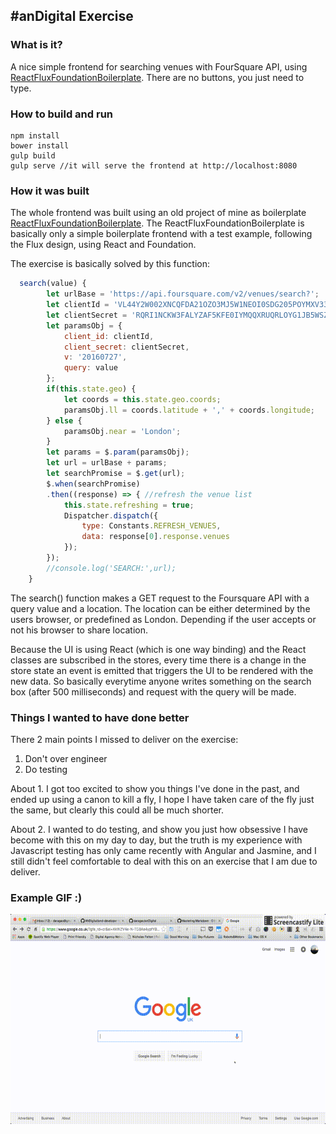 
#anDigital Exercise
---
### What is it?

 A nice simple frontend for searching venues with FourSquare API, using [ReactFluxFoundationBoilerplate](https://github.com/daragao/ReactFluxFoundationBoilerplate).
 There are no buttons, you just need to type.
 
### How to build and run

```
npm install  
bower install
gulp build
gulp serve //it will serve the frontend at http://localhost:8080
```

### How it was built

 The whole frontend was built using an old project of mine as boilerplate [ReactFluxFoundationBoilerplate](https://github.com/daragao/ReactFluxFoundationBoilerplate). The ReactFluxFoundationBoilerplate is basically only a simple boilerplate frontend with a test example, following the Flux design, using React and Foundation.
  
  The exercise is basically solved by this function:

```javascript
  search(value) {
        let urlBase = 'https://api.foursquare.com/v2/venues/search?';
        let clientId = 'VL44Y2W002XNCQFDA21OZO3MJ5W1NEOI0SDG205POYMXV33O';
        let clientSecret = 'RQRI1NCKW3FALYZAF5KFE0IYMQQXRUQRLOYG1JB5WSZONYAG';
        let paramsObj = {
            client_id: clientId,
            client_secret: clientSecret,
            v: '20160727',
            query: value
        };
        if(this.state.geo) {
            let coords = this.state.geo.coords;
            paramsObj.ll = coords.latitude + ',' + coords.longitude;
        } else {
            paramsObj.near = 'London';
        }
        let params = $.param(paramsObj);
        let url = urlBase + params;
        let searchPromise = $.get(url);
        $.when(searchPromise)
        .then((response) => { //refresh the venue list
            this.state.refreshing = true;
            Dispatcher.dispatch({
                type: Constants.REFRESH_VENUES,
                data: response[0].response.venues
            });
        });
        //console.log('SEARCH:',url);
    }
```

 The search() function makes a GET request to the Foursquare API with a query value and a location. The location can be either determined by the users browser, or predefined as London. Depending if the user accepts or not his browser to share location.
 
 Because the UI is using React (which is one way binding) and the React classes are subscribed in the stores, every time there is a change in the store state an event is emitted that triggers the UI to be rendered with the new data. So basically everytime anyone writes something on the search box (after 500 milliseconds) and request with the query will be made.

### Things I wanted to have done better

 There 2 main points I missed to deliver on the exercise:

  1. Don't over engineer
  2. Do testing
 
 About 1. I got too excited to show you things I've done in the past, and ended up using a canon to kill a fly, I hope I have taken care of the fly just the same, but clearly this could all be much shorter.

 About 2. I wanted to do testing, and show you just how obsessive I have become with this on my day to day, but the truth is my experience with Javascript testing has only came recently with Angular and Jasmine, and I still didn't feel comfortable to deal with this on an exercise that I am due to deliver.
 
### Example GIF :)

 
![GitHub Logo](example.gif)